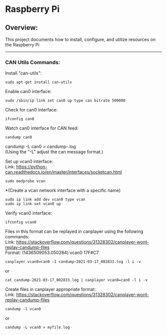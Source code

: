# Raspberry Pi 
## Overview:
This project documents how to install, configure, and utilize resources on the Raspberry Pi

---

### CAN Utils Commands:
Install "can-utils":  
```
sudo apt-get install can-utils
```

Enable can0 interface:  
```
sudo /sbin/ip link set can0 up type can bitrate 500000
```

Check for can0 interface:  
```
ifconfig can0
```

Watch can0 interface for CAN feed:  
```
candump can0
```

candump -L can0 > candump-<date>.log  
(Using the "-L" adjust the can message format.)  


Set up vcan0 interface:  
Link: https://python-can.readthedocs.io/en/master/interfaces/socketcan.html  
	
```
sudo modprobe vcan
```

*(Create a vcan network interface with a specific name)  
```
sudo ip link add dev vcan0 type vcan
sudo ip link set vcan0 up
```


Verify vcan0 interface:  
```
ifconfig vcan0
```


Files in this format can be replayed in canplayer using the following commands:  
Link: https://stackoverflow.com/questions/31328302/canplayer-wont-replay-candump-files  
Format: (1436509053.050284) vcan0 17F#C7  
```
canplayer vcan0=can0 -I candump-2021-03-17_002833.log -l i -v
```
or
```
cat candump-2021-03-17_002833.log | canplayer vcan0=can0 -l i -v
```


Create files in canplayer appropriate format:  
Link: https://stackoverflow.com/questions/31328302/canplayer-wont-replay-candump-files  
```
candump -l vcan0
```
or
```
candump -L vcan0 > myfile.log
```

